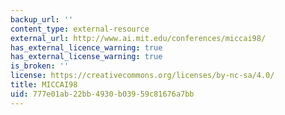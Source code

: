 ```yaml
---
backup_url: ''
content_type: external-resource
external_url: http://www.ai.mit.edu/conferences/miccai98/
has_external_licence_warning: true
has_external_license_warning: true
is_broken: ''
license: https://creativecommons.org/licenses/by-nc-sa/4.0/
title: MICCAI98
uid: 777e01ab-22bb-4930-b039-59c81676a7bb
---
```

